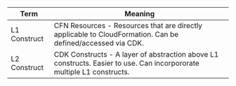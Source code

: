 | Term         | Meaning                                                                                                               |
|--------------|-----------------------------------------------------------------------------------------------------------------------|
| L1 Construct | CFN Resources - Resources that are directly applicable to CloudFormation. Can be defined/accessed via CDK.            |
| L2 Construct | CDK Constructs - A layer of abstraction above L1 constructs. Easier to use. Can incorpororate multiple L1 constructs. |

